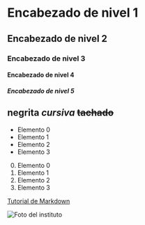 # Encabezado de nivel 1
## Encabezado de nivel 2
### Encabezado de nivel 3
#### Encabezado de nivel 4
##### Encabezado de nivel 5


  **negrita**
  *cursiva*
  ~~tachado~~
---

- Elemento 0
- Elemento 1
- Elemento 2
- Elemento 3

0. Elemento 0
1. Elemento 1
2. Elemento 2
3. Elemento 3

<!-- este es el tutorial que estamos siguiendo para hacer este README -->
[Tutorial de Markdown](https://www.eniun.com/tutorial-markdown/)

![Foto del instituto](https://www.ieszaidinvergeles.org/blog/wp-content/uploads/2023/03/PHOTO-2023-03-16-09-47-30.jpg)
